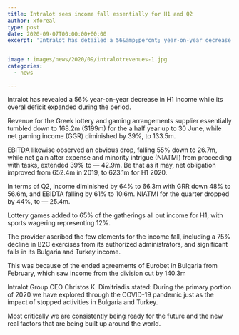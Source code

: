 ```yaml
---
title: Intralot sees income fall essentially for H1 and Q2
author: xforeal 
type: post
date: 2020-09-07T00:00:00+00:00
excerpt: 'Intralot has detailed a 56&amp;percnt; year-on-year decrease in H1 income while its total deficit expanded during the period '


image : images/news/2020/09/intralotrevenues-1.jpg
categories:
  - news

---
```

Intralot has revealed a 56&percnt; year-on-year decrease in H1 income while its overal deficit expanded during the period. 

Revenue for the Greek lottery and gaming arrangements supplier essentially tumbled down to 168.2m ($199m) for the a half year up to 30 June, while net gaming income (GGR) diminished by 39&percnt;, to 133.5m. 

EBITDA likewise observed an obvious drop, falling 55&percnt; down to 26.7m, while net gain after expense and minority intrigue (NIATMI) from proceeding with tasks, extended 39&percnt; to &#8212; 42.9m. Be that as it may, net obligation improved from 652.4m in 2019, to 623.1m for H1 2020. 

In terms of Q2, income diminished by 64&percnt; to 66.3m with GRR down 48&percnt; to 56.6m, and EBIDTA falling by 61&percnt; to 10.6m. NIATMI for the quarter dropped by 44&percnt;, to &#8212; 25.4m. 

Lottery games added to 65&percnt; of the gatherings all out income for H1, with sports wagering representing 12&percnt;. 

The provider ascribed the few elements for the income fall, including a 75&percnt; decline in B2C exercises from its authorized administrators, and significant falls in its Bulgaria and Turkey income. 

This was because of the ended agreements of Eurobet in Bulgaria from February, which saw income from the division cut by 140.3m 

Intralot Group CEO Christos K. Dimitriadis stated: During the primary portion of 2020 we have explored through the COVID-19 pandemic just as the impact of stopped activities in Bulgaria and Turkey. 

Most critically we are consistently being ready for the future and the new real factors that are being built up around the world.